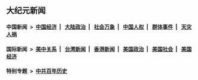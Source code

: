 ## 大纪元新闻

#### 中国新闻 &nbsp;>&nbsp; [中国经济](indexes/ncid283/README.md?09091645) &nbsp;| &nbsp; [大陆政治](indexes/ncid277/README.md?09091645) &nbsp;| &nbsp; [社会万象](indexes/ncid282/README.md?09091645) &nbsp;| &nbsp; [中国人权](indexes/ncid278/README.md?09091645) &nbsp;| &nbsp; [群体事件](indexes/ncid279/README.md?09091645) &nbsp;| &nbsp; [天灾人祸](indexes/ncid280/README.md?09091645)

#### 国际新闻 &nbsp;>&nbsp; [美中关系](indexes/nf1412576/README.md?09091645) &nbsp;| &nbsp; [台湾新闻](indexes/ncid1349361/README.md?09091645) &nbsp;| &nbsp; [香港新闻](indexes/ncid1349362/README.md?09091645) &nbsp;| &nbsp; [美国政治](indexes/ncid1078159/README.md?09091645) &nbsp;| &nbsp; [美国社会](indexes/ncid1078160/README.md?09091645) &nbsp;| &nbsp; [美国经济](indexes/ncid1078158/README.md?09091645)

#### 特别专题 &nbsp;>&nbsp; [中共百年历史](https://github.com/easy2view/epoch-special/blob/master/README.md?09091645)  
